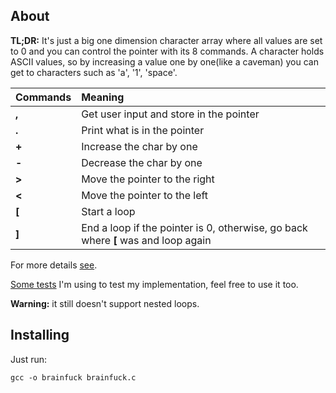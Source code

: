 ## About

**TL;DR:** It's just a big one dimension character array where all values are set to 0 and you can control the pointer with its 8 commands. A character holds ASCII values, so by increasing a value one by one(like a caveman) you can get to characters such as 'a', '1', 'space'. 

| Commands | Meaning 
|----------|:---------
| **,** | Get user input and store in the pointer
| **.** | Print what is in the pointer
| **+** | Increase the char by one  
| **-** | Decrease the char by one 
| **>** | Move the pointer to the right
| **<** | Move the pointer to the left 
| **[** | Start a loop
| **]** | End a loop if the pointer is 0, otherwise, go back where **[** was and loop again

For more details [see](https://en.wikipedia.org/wiki/Brainfuck). 

[Some tests](http://www.brainfuck.org/tests.b) I'm using to test my implementation, feel free to use it too.

**Warning:** it still doesn't support nested loops.

## Installing

Just run:
```
gcc -o brainfuck brainfuck.c
```
